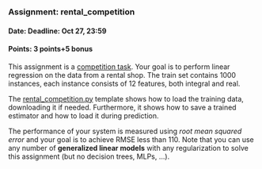 ### Assignment: rental_competition
#### Date: Deadline: Oct 27, 23:59
#### Points: 3 points+5 bonus

This assignment is a [competition task](https://ufal.mff.cuni.cz/courses/npfl129/2021-winter#competitions). Your goal
is to perform linear regression on the data from a rental shop.
The train set contains 1000 instances, each instance consists of 12 features,
both integral and real.

The [rental_competition.py](https://github.com/ufal/npfl129/tree/master/labs/02/rental_competition.py)
template shows how to load the training data, downloading it if needed.
Furthermore, it shows how to save a trained estimator and how to load it during
prediction.

The performance of your system is measured using _root mean squared error_
and your goal is to achieve RMSE less than 110. Note that you can use
any number of **generalized linear models** with any regularization to solve
this assignment (but no decision trees, MLPs, …).

